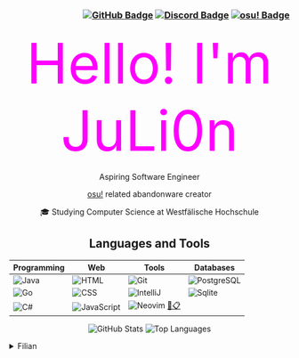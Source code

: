 <div align="center">

### <div align="right"> [![GitHub Badge](https://img.shields.io/badge/Github-%40JuLi0n_-black?logo=github&logoColor=black&url=https%3A%2F%2Fapi.github.com%2Fusers%2FJuLi0n21)](https://github.com/JuLi0n21) [![Discord Badge](https://img.shields.io/badge/Discord-%40JuLi0n_-blue?logo=discord&logoColor=blue)](https://discord.com/users/JuLi0n_) [![osu! Badge](https://img.shields.io/badge/osu%21-%40JuLi0n_-magenta?logo=osu&logoColor=magenta)](https://osu.ppy.sh/users/14100399) </div>

<span style="font-size: 100px; color: magenta;">Hello! I'm JuLi0n</span>

 Aspiring Software Engineer

 [osu!](https://osu.ppy.sh) related abandonware creator

🎓 Studying Computer Science at Westfälische Hochschule

## Languages and Tools


| Programming | Web | Tools | Databases |
|-------------|-----|-------|-----------|
| ![Java](https://img.shields.io/badge/Java-darkred?style=flat&logo=java&logoColor=white) | ![HTML](https://img.shields.io/badge/-HTML-red?logo=html5) | ![Git](https://img.shields.io/badge/-Git-black?logo=git) | ![PostgreSQL](https://img.shields.io/badge/PostgreSQL-4169E1?style=flat&logo=postgresql&logoColor=white) |
| ![Go](https://img.shields.io/badge/Go-00ADD8?style=flat&logo=go&logoColor=white) | ![CSS](https://img.shields.io/badge/-CSS-blue?logo=css3) | ![IntelliJ](https://img.shields.io/badge/IntelliJ%20IDEA-000000?style=flat&logo=intellijidea&logoColor=white) | ![Sqlite](https://img.shields.io/badge/-Sqlite-pink?logo=sqlite) |
| ![C#](https://img.shields.io/badge/C%23-239120?style=flat&logo=csharp&logoColor=white) | ![JavaScript](https://img.shields.io/badge/JavaScript-FFFF00?style=flat&logo=javascript&logoColor=black) | ![Neovim](https://img.shields.io/badge/Neovim-57A143?style=flat&logo=neovim&logoColor=white) [🔧📋](https://github.com/juli0n21/kickstart.nvim) |  | 

![GitHub Stats](https://github-readme-stats.vercel.app/api?username=juli0n21&show_icons=true&theme=dark) ![Top Languages](https://github-readme-stats.vercel.app/api/top-langs/?username=juli0n21&layout=compact)

</div>

<details>
<summary>Filian</summary>

**[Filian](https://twitch.tv/filian)**

![Filian](filian.png)

</details>